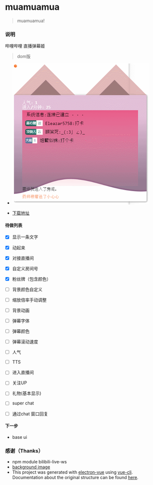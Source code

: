# muamuamua

> muamuamua!

### 说明
哔哩哔哩 直播弹幕姬

>dom版
 - ![界面截图](desc/2021-9-29_11-25-05.gif)

- [下载地址](https://github.com/kokolokksk/muamuamua/releases)

#### 待做列表
- [x] 显示一条文字
- [x] 动起来
- [x] 对接直播间
- [x] 自定义房间号
- [x] 粉丝牌（包含颜色）
- [ ] 背景颜色自定义
- [ ] 缩放倍率手动调整
- [ ] 背景动画
- [ ] 弹幕字体
- [ ] 弹幕颜色
- [ ] 弹幕滚动速度
- [ ] 人气
- [ ] TTS
- [ ] 进入直播间 
- [ ] 关注UP
- [ ] 礼物(基本显示)
- [ ] super chat
- [ ] 通过chat 窗口回复


#### 下一步
- base ui

### 感谢（Thanks）
- npm module bilibili-live-ws
- [background image](https://codepen.io/plavookac/pen/QMwObb)
- This project was generated with [electron-vue](https://github.com/SimulatedGREG/electron-vue) using [vue-cli](https://github.com/vuejs/vue-cli). Documentation about the original structure can be found [here](https://simulatedgreg.gitbooks.io/electron-vue/content/index.html).
